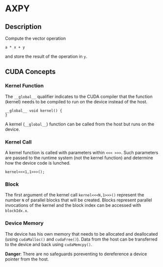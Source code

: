 # AXPY

## Description

Compute the vector operation
```text
a * x + y
```
and store the result of the operation in `y`.

## CUDA Concepts

### Kernel Function

The `__global__` qualifier indicates to the CUDA compiler that the function (kernel) needs to be compiled to run on the device instead of the host.

```cuda
__global__ void kernel() {
}
```

A kernel (`__global__`) function can be called from the host but runs on the device.

### Kernel Call

A kernel function is called with parameters within `<<< >>>`. Such parameters are passed to the runtime system (not the kernel function) and determine how the device code is lunched.

```cuda
kernel<<<1,1>>>();
```

### Block

The first argument of the kernel call `kernel<<<N,1>>>()` represent the number `N` of parallel blocks that will be created. Blocks represent parallel invocations of the kernel and the block index can be accessed with `blockIdx.x`.

### Device Memory

The device has his own memory that needs to be allocated and deallocated (using `cudaMalloc()` and `cudaFree()`). Data from the host can be transferred to the device and back using `cudaMemcpy()`.

**Danger**: There are no safeguards poreventing to dereference a device pointer from the host.
